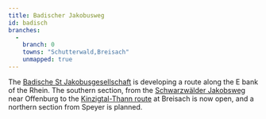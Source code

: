```yaml
---
title: Badischer Jakobusweg
id: badisch
branches:
  -
    branch: 0
    towns: "Schutterwald,Breisach"
    unmapped: true
---
```


The [Badische St Jakobusgesellschaft][0] is developing a route along the E bank of the Rhein. The southern section, from the [Schwarzwälder Jakobsweg][1] near Offenburg to the [Kinzigtal-Thann route][2] at Breisach is now open, and a northern section from Speyer is planned.

[0]: http://www.badische-jakobusgesellschaft.de/
[1]: schwarzwald.html
[2]: breisgau.html